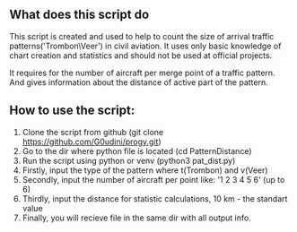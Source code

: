 ## What does this script do

This script is created and used to help to count the size of arrival traffic patterns('Trombon\Veer') in civil aviation. 
It uses only basic knowledge of chart creation and statistics and should not be used at official projects.

It requires for the number of aircraft per merge point of a traffic pattern.
And gives information about the distance of active part of the pattern. 

## How to use the script:
1. Clone the script from github (git clone https://github.com/G0udini/progy.git)
2. Go to the dir where python file is located (cd PatternDistance)
3. Run the script using python or venv (python3 pat_dist.py)
4. Firstly, input the type of the pattern where t(Trombon) and v(Veer)
5. Secondly, input the number of aircraft per point like: '1 2 3 4 5 6' (up to 6)
6. Thirdly, input the distance for statistic calculations, 10 km - the standart value
7. Finally, you will recieve file in the same dir with all output info.